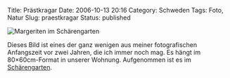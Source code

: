 Title: Prästkragar
Date: 2006-10-13 20:16
Category: Schweden
Tags: Foto, Natur
Slug: praestkragar
Status: published

![Margeriten im
Schärengarten](/pic/prastkrag.jpg "Margeriten im Schärengarten")

Dieses Bild ist eines der ganz wenigen aus meiner fotografischen
Anfangszeit vor zwei Jahren, die ich immer noch mag. Es hängt im
80×60cm-Format in unserer Wohnung. Aufgenommen ist es im
[Schärengarten](http://www.fiket.de/2006/06/04/wort-der-woche-skaerdard/).

